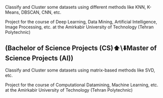 Classify and Cluster some datasets using different methods like KNN, K-Means, DBSCAN, CNN, etc.

Project for the course of Deep Learning, Data Mining, Artificial Intelligence, Image Processing, etc. at the Amirkabir University of Technology (Tehran Polytechnic)

## (Bachelor of Science Projects (CS)⬆️\⬇️Master of Science Projects (AI))

Classify and Cluster some datasets using matrix-based methods like SVD, etc.

Project for the course of Computational Datamining, Machine Learning, etc. at the Amirkabir University of Technology (Tehran Polytechnic)
